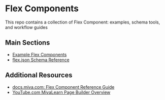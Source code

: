 # Flex Components

This repo contains a collection of Flex Component: examples, schema tools, and workflow guides

## Main Sections

- [Example Flex Components](examples)
- [flex.json Schema Reference](schema)

## Additional Resources

- [docs.miva.com: Flex Component Reference Guide](https://docs.miva.com/miva10/reference-guide/flex-component)
- [YouTube.com MivaLearn Page Builder Overview](https://www.youtube.com/watch?v=VkQh1SI7jts&list=PLfnyn3y3NdKPhZd7L8yAa5ZzsAokibvZ4)
